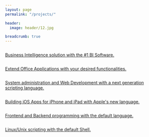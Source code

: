 ```yaml
---
layout: page
permalink: "/projects/"

header:
  image: header/12.jpg

breadcrumb: true
---
```

<div class="row t60">
    <div class="medium-6 columns b30">
        <a  href="sas">
        <img src="{{ site.urlimg }}/logo_sas.jpg" alt=""><p>Business Intelligence solution with the #1 BI Software.</p>
        </a>
    </div>
    <div class="medium-6 columns b30">
        <a  href="vba">
        <img src="{{ site.urlimg }}/logo_vba.png" alt=""><p>Extend Office Applications with your desired functionalities.</p>
        </a>
    </div>
</div>

<div class="row t30">
    <div class="medium-3 columns">
        <a href="python">
            <img src="{{ site.urlimg }}/logo_python.jpg" alt="">
            <p>System administration and Web Development with a next generation scripting language.</p>
        </a>
    </div>
    <div class="medium-3 columns">
        <a href="swift">
            <img src="{{ site.urlimg }}/logo_swift.jpg" alt="">
            <p>Building iOS Apps for iPhone and iPad with Apple's new language.</p>
        </a>
    </div>
    <div class="medium-3 columns">
        <a href="javascript">
            <img src="{{ site.urlimg }}/logo_javascript.jpg" alt="">
            <p>Frontend and Backend programming with the default language.</p>
        </a>
    </div>
    <div class="medium-3 columns">
        <a href="bash">
            <img src="{{ site.urlimg }}/logo_bash3.png" alt="">
            <p>Linux/Unix scripting with the default Shell.</p>
        </a>
    </div>
</div>
